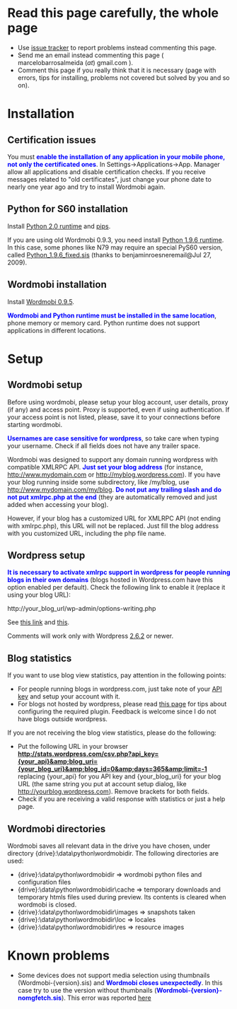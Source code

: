 # Read this page carefully, the whole page #

  * Use [issue tracker](http://code.google.com/p/wordmobi/issues/list) to report problems instead commenting this page.
  * Send me an email instead commenting this page ( marcelobarrosalmeida (_at_) gmail.com  ).
  * Comment this page if you really think that it is necessary (page with errors, tips for installing, problems not covered but solved by you and so on).

# Installation #

## Certification issues ##

You must <font color='blue'><b>enable the installation of any application in your mobile phone, not only the certificated ones</b></font>. In Settings->Applications->App. Manager allow all applications and disable certification checks. If you receive messages related to "old certificates", just change your phone date to nearly one year ago and try to install Wordmobi again.

## Python for S60 installation ##

Install [Python 2.0 runtime](http://milkshake.googlecode.com/files/Python_2.0.0.sis) and [pips](http://milkshake.googlecode.com/files/pips.sis).

If you are using old Wordmobi 0.9.3, you need install [Python 1.9.6 runtime](http://wordmobi.googlecode.com/files/Python_1.9.6.sis). In this case, some phones like N79 may require an special PyS60 version, called [Python\_1.9.6\_fixed.sis](https://garage.maemo.org/frs/download.php/6359/Python_1.9.6_fixed.sis) (thanks to benjaminroesneremail@Jul 27, 2009).

## Wordmobi installation ##

Install [Wordmobi 0.9.5](http://wordmobi.googlecode.com/files/Wordmobi-0.9.5.sis).

<font color='blue'><b>Wordmobi and Python runtime must be installed in the same location</b></font>, phone memory or memory card. Python runtime does not support applications in different locations.

# Setup #

## Wordmobi setup ##

Before using wordmobi, please setup your blog account, user details, proxy (if any) and access point. Proxy is supported, even if using  authentication. If your access point is not listed, please, save it to your connections before starting wordmobi.

<font color='blue'><b>Usernames are case sensitive for wordpress</b></font>, so take care when typing your username. Check if all fields does not have any trailer space.

Wordmobi was designed to support any domain running wordpress with compatible XMLRPC API. <font color='blue'><b>Just set your blog address</b></font> (for instance, http://www.mydomain.com or http://myblog.wordpress.com). If you have your blog running inside some subdirectory, like /my/blog, use http://www.mydomain.com/my/blog. <font color='blue'><b>Do not put any trailing slash and do not put xmlrpc.php at the end</b></font> (they are automatically removed and just added when accessing your blog).

However, if your blog has a customized URL for XMLRPC API (not ending with xmlrpc.php), this URL will not be replaced. Just fill the blog address with you customized URL, including the php file name.

## Wordpress setup ##

<font color='blue'><b>It is necessary to activate xmlrpc support in wordpress for people running blogs in their own domains</b></font> (blogs hosted in Wordpress.com have this option enabled per default). Check the following link to enable it (replace it using your blog URL):

http://your_blog_url/wp-admin/options-writing.php

See [this link](http://coolwebdeveloper.com/2008/12/writing-your-wordpress-blog-articles-remotely-using-xml-rpc-using-windows-live-writer-with-your-wordpress-blog/) and [this](http://www.wpnotifier.com/enable_xmlrpc.php).

Comments will work only with Wordpress [2.6.2](http://comox.textdrive.com/pipermail/wp-xmlrpc/2008-October/000277.html) or newer.

## Blog statistics ##

If you want to use blog view statistics, pay attention in the following points:
  * For people running blogs in wordpress.com, just take note of your [API key](http://faq.wordpress.com/2005/10/19/api-key/) and setup your account with it.
  * For blogs not hosted by wordpress, please read [this page](http://en.wordpress.com/features/stats/) for tips about configuring the required plugin. Feedback is welcome since I do not have blogs outside wordpress.

If you are not receiving the blog view statistics, please do the following:
  * Put the following URL in your browser <font color='blue'><b><a href='http://stats.wordpress.com/csv.php?api_key={your_api}&blog_uri={your_blog_uri}&blog_id=0&days=365&limit=-1'>http://stats.wordpress.com/csv.php?api_key={your_api}&amp;blog_uri={your_blog_uri}&amp;blog_id=0&amp;days=365&amp;limit=-1</a></b></font>  replacing {your\_api} for you API key and {your\_blog\_uri} for your blog URL (the same string you put at account setup dialog, like http://yourblog.wordpress.com). Remove brackets for both fields.
  * Check if you are receiving a valid response with statistics or just a help page.

## Wordmobi directories ##

Wordmobi saves all relevant data in the drive you have chosen, under directory {drive}:\data\python\wordmobidir. The following directories are used:

  * {drive}:\data\python\wordmobidir => wordmobi python files and configuration files
  * {drive}:\data\python\wordmobidir\cache => temporary downloads and temporary htmls files used during preview. Its contents is cleared when wordmobi is closed.
  * {drive}:\data\python\wordmobidir\images => snapshots taken
  * {drive}:\data\python\wordmobidir\loc => locales
  * {drive}:\data\python\wordmobidir\res => resource images

# Known problems #

  * Some devices does not support media selection using thumbnails (Wordmobi-{version}.sis) and <font color='blue'><b>Wordmobi closes unexpectedly</b></font>. In this case try to use the version without thumbnails (<font color='blue'><b>Wordmobi-{version}-nomgfetch.sis</b></font>). This error was reported [here](http://code.google.com/p/wordmobi/issues/detail?id=69)